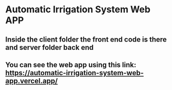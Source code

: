 # Automatic Irrigation System Web APP 

## Inside the client folder the front end code is there and server folder back end

## You can see the web app using this link: https://automatic-irrigation-system-web-app.vercel.app/